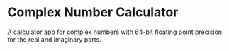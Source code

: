 # Complex Number Calculator

A calculator app for complex numbers with 64-bit floating point precision for 
the real and imaginary parts.
